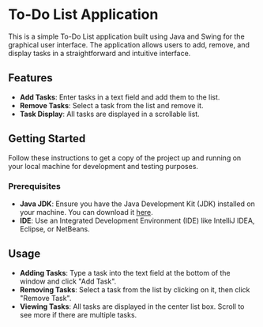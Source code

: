 # To-Do List Application

This is a simple To-Do List application built using Java and Swing for the graphical user interface. The application allows users to add, remove, and display tasks in a straightforward and intuitive interface.

## Features

- **Add Tasks**: Enter tasks in a text field and add them to the list.
- **Remove Tasks**: Select a task from the list and remove it.
- **Task Display**: All tasks are displayed in a scrollable list.

## Getting Started

Follow these instructions to get a copy of the project up and running on your local machine for development and testing purposes.

### Prerequisites

- **Java JDK**: Ensure you have the Java Development Kit (JDK) installed on your machine. You can download it [here](https://www.oracle.com/java/technologies/javase-jdk11-downloads.html).
- **IDE**: Use an Integrated Development Environment (IDE) like IntelliJ IDEA, Eclipse, or NetBeans.


## Usage

- **Adding Tasks**: Type a task into the text field at the bottom of the window and click "Add Task".
- **Removing Tasks**: Select a task from the list by clicking on it, then click "Remove Task".
- **Viewing Tasks**: All tasks are displayed in the center list box. Scroll to see more if there are multiple tasks.